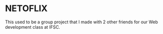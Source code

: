 # NETOFLIX
This used to be a group project that I made with 2 other friends for our Web development class at IFSC. 
